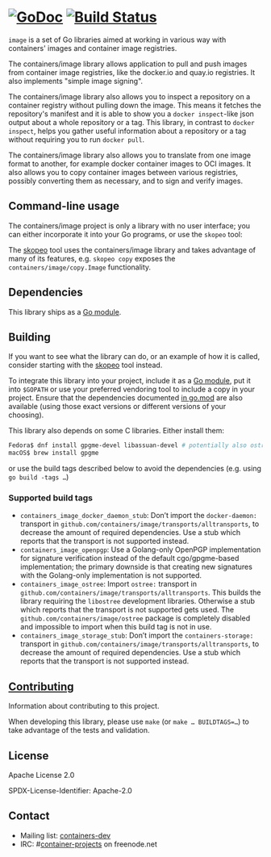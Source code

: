 [![GoDoc](https://godoc.org/github.com/containers/image?status.svg)](https://godoc.org/github.com/containers/image) [![Build Status](https://api.cirrus-ci.com/github/containers/image.svg)](https://cirrus-ci.com/github/containers/image)
=

`image` is a set of Go libraries aimed at working in various way with
containers' images and container image registries.

The containers/image library allows application to pull and push images from
container image registries, like the docker.io and quay.io registries. It also
implements "simple image signing".

The containers/image library also allows you to inspect a repository on a
container registry without pulling down the image. This means it fetches the
repository's manifest and it is able to show you a `docker inspect`-like json
output about a whole repository or a tag. This library, in contrast to `docker
inspect`, helps you gather useful information about a repository or a tag
without requiring you to run `docker pull`.

The containers/image library also allows you to translate from one image format
to another, for example docker container images to OCI images. It also allows
you to copy container images between various registries, possibly converting
them as necessary, and to sign and verify images.

## Command-line usage

The containers/image project is only a library with no user interface;
you can either incorporate it into your Go programs, or use the `skopeo` tool:

The [skopeo](https://github.com/containers/skopeo) tool uses the
containers/image library and takes advantage of many of its features,
e.g. `skopeo copy` exposes the `containers/image/copy.Image` functionality.

## Dependencies

This library ships as a [Go module].

## Building

If you want to see what the library can do, or an example of how it is called,
consider starting with the [skopeo](https://github.com/containers/skopeo) tool
instead.

To integrate this library into your project, include it as a [Go module],
put it into `$GOPATH` or use your preferred vendoring tool to include a copy
in your project. Ensure that the dependencies documented [in go.mod][go.mod]
are also available (using those exact versions or different versions of
your choosing).

This library also depends on some C libraries. Either install them:
```sh
Fedora$ dnf install gpgme-devel libassuan-devel # potentially also ostree-devel
macOS$ brew install gpgme
```
or use the build tags described below to avoid the dependencies (e.g. using `go build -tags …`)

[Go module]: https://github.com/golang/go/wiki/Modules
[go.mod]: https://github.com/containers/image/blob/master/go.mod

### Supported build tags

- `containers_image_docker_daemon_stub`: Don’t import the `docker-daemon:` transport in `github.com/containers/image/transports/alltransports`, to decrease the amount of required dependencies.  Use a stub which reports that the transport is not supported instead.
- `containers_image_openpgp`: Use a Golang-only OpenPGP implementation for signature verification instead of the default cgo/gpgme-based implementation;
the primary downside is that creating new signatures with the Golang-only implementation is not supported.
- `containers_image_ostree`: Import `ostree:` transport in `github.com/containers/image/transports/alltransports`. This builds the library requiring the `libostree` development libraries. Otherwise a stub which reports that the transport is not supported gets used. The `github.com/containers/image/ostree` package is completely disabled
and impossible to import when this build tag is not in use.
- `containers_image_storage_stub`: Don’t import the `containers-storage:` transport in `github.com/containers/image/transports/alltransports`, to decrease the amount of required dependencies.  Use a stub which reports that the transport is not supported instead.

## [Contributing](CONTRIBUTING.md)

Information about contributing to this project.

When developing this library, please use `make` (or `make … BUILDTAGS=…`) to take advantage of the tests and validation.

## License

Apache License 2.0

SPDX-License-Identifier: Apache-2.0

## Contact

- Mailing list: [containers-dev](https://groups.google.com/forum/?hl=en#!forum/containers-dev)
- IRC: #[container-projects](irc://irc.freenode.net:6667/#container-projects) on freenode.net
